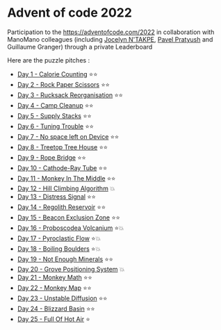 # Advent of code 2022
Participation to the https://adventofcode.com/2022 in collaboration with ManoMano colleagues (including [Jocelyn N'TAKPE](https://github.com/jntakpe/aoc2022), [Pavel Pratyush](https://github.com/pavelito/advent-of-code-2022) and Guillaume Granger) through a private Leaderboard

Here are the puzzle pitches :
- [Day 1 - Calorie Counting](./docs/day01.md) ⭐⭐ 
- [Day 2 - Rock Paper Scissors](./docs/day02.md) ⭐⭐
- [Day 3 - Rucksack Reorganisation](./docs/day03.md) ⭐⭐
- [Day 4 - Camp Cleanup](./docs/day04.md) ⭐⭐
- [Day 5 - Supply Stacks](./docs/day05.md) ⭐⭐
- [Day 6 - Tuning Trouble](./docs/day06.md) ⭐⭐
- [Day 7 - No space left on Device](./docs/day07.md) ⭐⭐
- [Day 8 - Treetop Tree House](./docs/day08.md) ⭐⭐
- [Day 9 - Rope Bridge](./docs/day09.md) ⭐⭐
- [Day 10 - Cathode-Ray Tube](./docs/day10.md) ⭐⭐
- [Day 11 - Monkey In The Middle](./docs/day11.md) ⭐⭐ 
- [Day 12 - Hill Climbing Algorithm](./docs/day12.md) 💥
- [Day 13 - Distress Signal](./docs/day13.md) ⭐⭐
- [Day 14 - Regolith Reservoir](./docs/day14.md) ⭐⭐
- [Day 15 - Beacon Exclusion Zone](./docs/day15.md) ⭐⭐
- [Day 16 - Proboscodea Volcanium](./docs/day16.md) ⭐💥
- [Day 17 - Pyroclastic Flow](./docs/day17.md) ⭐💥
- [Day 18 - Boiling Boulders](./docs/day18.md) ⭐💥
- [Day 19 - Not Enough Minerals](./docs/day19.md) ⭐⭐
- [Day 20 - Grove Positioning System](./docs/day20.md) 💥
- [Day 21 - Monkey Math](./docs/day21.md) ⭐⭐
- [Day 22 - Monkey Map](./docs/day22.md) ⭐⭐
- [Day 23 - Unstable Diffusion](./docs/day23.md) ⭐⭐
- [Day 24 - Blizzard Basin](./docs/day24.md) ⭐⭐
- [Day 25 - Full Of Hot Air](./docs/day25.md) ⭐